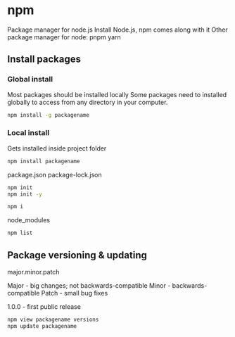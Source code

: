 # npm

Package manager for node.js
Install Node.js, npm comes along with it
Other package manager for node: pnpm yarn

<!-- Some packages:
chalk
tailwind
Vue Webpack Snowpack
Sass Gulp Postcss
-->

## Install packages

### Global install

Most packages should be installed locally
Some packages need to installed globally to access from any directory in your computer.

```sh
npm install -g packagename
```

### Local install

Gets installed inside project folder

```sh
npm install packagename
```

package.json
package-lock.json

```sh
npm init
npm init -y
```

```sh
npm i
```

node_modules

```sh
npm list
```

## Package versioning & updating

major.minor.patch

Major - big changes; not backwards-compatible
Minor - backwards-compatible
Patch - small bug fixes

1.0.0 - first public release

```sh
npm view packagename versions
npm update packagename
```
